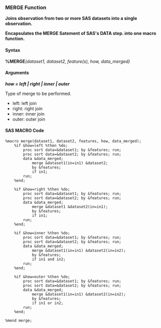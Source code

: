 ### MERGE Function
**Joins observation from two or more SAS datasets into a single observation.**

**Encapsulates the MERGE Satement of SAS's DATA step. into one macro function.**

#### Syntax
**%MERGE**_(dataset1, dataset2, feature(s), how, data_merged)_

#### Arguments
***how = left | right | inner | outer***

Type of merge to be performed.
+ left: left join
+ right: right join
+ inner: inner join
+ outer: outer join

#### SAS MACRO Code
```sas
%macro merge(dataset1, dataset2, features, how, data_merged);
	%if &how=left %then %do;
		proc sort data=&dataset1; by &features; run;
		proc sort data=&dataset2; by &features; run;
		data &data_merged;
			merge &dataset1(in=in1) &dataset2;
			by &features;
			if in1;
		run;
	%end;

	%if &how=right %then %do;
		proc sort data=&dataset1; by &features; run;
		proc sort data=&dataset2; by &features; run;
		data &data_merged;
			merge &dataset1 &dataset2(in=in1);
			by &features;
			if in1;
		run;
	%end;

	%if &how=inner %then %do;
		proc sort data=&dataset1; by &features; run;
		proc sort data=&dataset2; by &features; run;
		data &data_merged;
			merge &dataset1(in=in1) &dataset2(in=in2);
			by &features;
			if in1 and in2;
		run;
	%end;

	%if &how=outer %then %do;
		proc sort data=&dataset1; by &features; run;
		proc sort data=&dataset2; by &features; run;
		data &data_merged;
			merge &dataset1(in=in1) &dataset2(in=in2);
			by &features;
			if in1 or in2;
		run;
	%end;

%mend merge;
```
